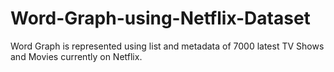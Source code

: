 # Word-Graph-using-Netflix-Dataset
Word Graph is represented using list and metadata of 7000 latest TV Shows and Movies currently on Netflix.
